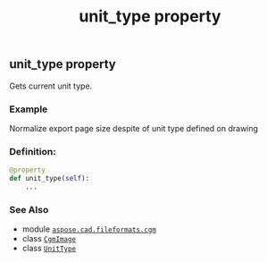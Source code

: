 ﻿---
title: unit_type property
second_title: Aspose.CAD for Python via .NET API References
description: 
type: docs
weight: 210
url: /python-net/aspose.cad.fileformats.cgm/cgmimage/unit_type/
is_root: false
---

## unit_type property


Gets current unit type.

### Example 


Normalize export page size despite of unit type defined on drawing
### Definition:
```python
@property
def unit_type(self):
    ...
```

### See Also
* module [`aspose.cad.fileformats.cgm`](../../)
* class [`CgmImage`](/cad/python-net/aspose.cad.fileformats.cgm/cgmimage)
* class [`UnitType`](/cad/python-net/aspose.cad.imageoptions/unittype)
